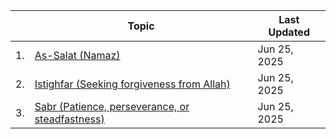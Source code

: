 |    | Topic                        | Last Updated |
|---|----------------------------|----------------------------|
|1. | [As-Salat (Namaz)](...)       | Jun 25, 2025 |
|2. | [Istighfar (Seeking forgiveness from Allah)](https://github.com/muarshad01/YouTube_Videos/blob/main/quran/Istighfar.md) | Jun 25, 2025 |
|3. | [Sabr (Patience, perseverance, or steadfastness)]()       | Jun 25, 2025 |
